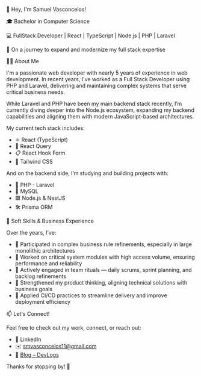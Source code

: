 👋 Hey, I'm Samuel Vasconcelos!

🎓 Bachelor in Computer Science

💻 FullStack Developer | React | TypeScript | Node.js | PHP | Laravel

🚀 On a journey to expand and modernize my full stack expertise

👨‍💻 About Me

I'm a passionate web developer with nearly 5 years of experience in web development.
In recent years, I've worked as a Full Stack Developer using PHP and Laravel, delivering and maintaining complex systems that serve critical business needs.

While Laravel and PHP have been my main backend stack recently, I’m currently diving deeper into the Node.js ecosystem, expanding my backend capabilities and aligning them with modern JavaScript-based architectures.

My current tech stack includes:

- ⚛️ React (TypeScript)
- 🔄 React Query
- 📋 React Hook Form
- 🎨 Tailwind CSS

And on the backend side, I’m studying and building projects with:

- 🐘 PHP - Laravel
- 🐘 MySQL
- 🟩 Node.js & NestJS
- 🛠️ Prisma ORM

🧠 Soft Skills & Business Experience

Over the years, I’ve:

- 🧩 Participated in complex business rule refinements, especially in large monolithic architectures
- 📌 Worked on critical system modules with high access volume, ensuring performance and reliability
- 🤝 Actively engaged in team rituals — daily scrums, sprint planning, and backlog refinements
- 🧠 Strengthened my product thinking, aligning technical solutions with business goals
- 🔄 Applied CI/CD practices to streamline delivery and improve deployment efficiency

📫 Let's Connect!

Feel free to check out my work, connect, or reach out:

- 💼 LinkedIn
- ✉️ smvasconcelos11@gmail.com
- 📝 [Blog – DevLogs](https://smvasconcelos.github.io/devlogs/pt/)

Thanks for stopping by! 🚀
